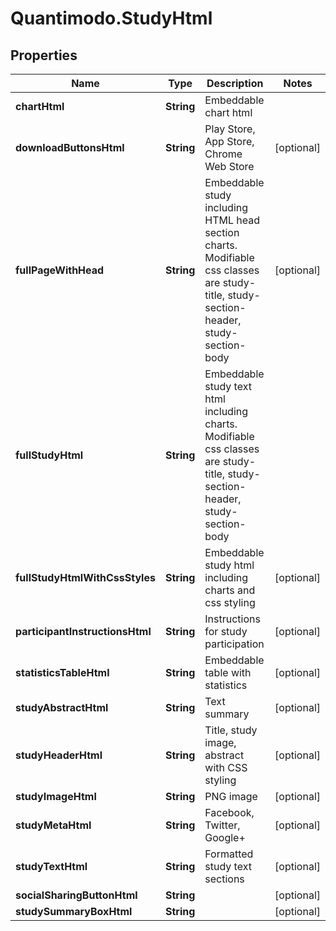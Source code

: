# Quantimodo.StudyHtml

## Properties
Name | Type | Description | Notes
------------ | ------------- | ------------- | -------------
**chartHtml** | **String** | Embeddable chart html | 
**downloadButtonsHtml** | **String** | Play Store, App Store, Chrome Web Store | [optional] 
**fullPageWithHead** | **String** | Embeddable study including HTML head section charts.  Modifiable css classes are study-title, study-section-header, study-section-body | [optional] 
**fullStudyHtml** | **String** | Embeddable study text html including charts.  Modifiable css classes are study-title, study-section-header, study-section-body | 
**fullStudyHtmlWithCssStyles** | **String** | Embeddable study html including charts and css styling | [optional] 
**participantInstructionsHtml** | **String** | Instructions for study participation | [optional] 
**statisticsTableHtml** | **String** | Embeddable table with statistics | [optional] 
**studyAbstractHtml** | **String** | Text summary | [optional] 
**studyHeaderHtml** | **String** | Title, study image, abstract with CSS styling | [optional] 
**studyImageHtml** | **String** | PNG image | [optional] 
**studyMetaHtml** | **String** | Facebook, Twitter, Google+ | [optional] 
**studyTextHtml** | **String** | Formatted study text sections | [optional] 
**socialSharingButtonHtml** | **String** |  | [optional] 
**studySummaryBoxHtml** | **String** |  | [optional] 


